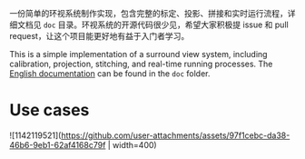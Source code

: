 一份简单的环视系统制作实现，包含完整的标定、投影、拼接和实时运行流程，详细文档见 `doc` 目录。环视系统的开源代码很少见，希望大家积极提 issue 和 pull request，让这个项目能更好地有益于入门者学习。


This is a simple implementation of a surround view system, including calibration, projection, stitching, and real-time running processes. The [English documentation](https://github.com/hynpu/surround-view-system-introduction/blob/master/doc/en.md) can be found in the `doc` folder.


# Use cases

![1142119521](https://github.com/user-attachments/assets/97f1cebc-da38-46b6-9eb1-62af4168c79f | width=400)
